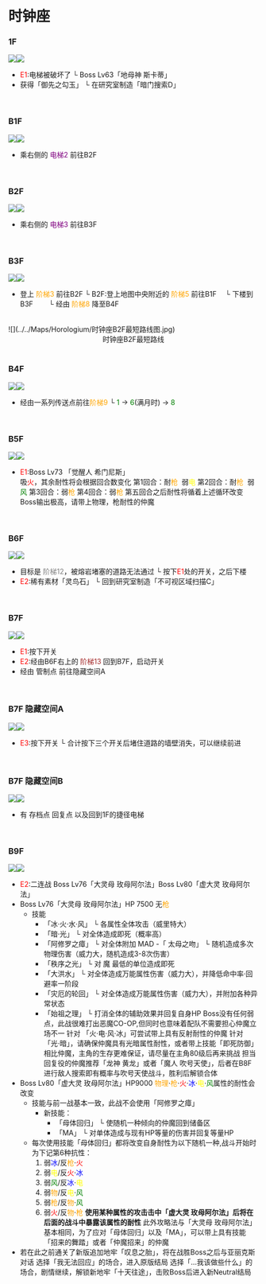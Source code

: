 # 时钟座<br>
### 1F<br>
![](../../Maps/地图图示.jpg)![](../../Maps/Horologium/时钟座1F.jpg)<br>
- <font color = "red">E1</font>:电梯被破坏了
  └ Boss Lv63「地母神 斯卡蒂」
- 获得「御先之勾玉」
  └ 在研究室制造「暗门搜索D」

<br>

### B1F<br>
![](../../Maps/地图图示.jpg)![](../../Maps/Horologium/时钟座B1F.jpg)<br>
- 乘右侧的 <font color = "purple">电梯2</font> 前往B2F

<br>

### B2F<br>
![](../../Maps/地图图示.jpg)![](../../Maps/Horologium/时钟座B2F.jpg)<br>
- 乘右侧的 <font color = "purple">电梯3</font> 前往B3F

<br>

### B3F<br>
![](../../Maps/地图图示.jpg)![](../../Maps/Horologium/时钟座B3F.jpg)<br>
- 登上 <font color = "orange">阶梯3</font> 前往B2F
  └ B2F:登上地图中央附近的 <font color = "orange">阶梯5</font> 前往B1F
  &emsp;└ 下楼到B3F
  &emsp;&emsp;└ 经由 <font color = "orange">阶梯8</font> 降至B4F
<br>
![](../../Maps/Horologium/时钟座B2F最短路线图.jpg)<center>时钟座B2F最短路线</center>

<br>

### B4F<br>
![](../../Maps/地图图示.jpg)![](../../Maps/Horologium/时钟座B4F.jpg)<br>
- 经由一系列传送点前往<font color = "orange">阶梯9</font>
  └ <font color = "green">1</font> -> <font color = "green">6</font>(满月时) -> <font color = "green">8</font>

<br>

### B5F <br>
![](../../Maps/地图图示.jpg)![](../../Maps/Horologium/时钟座B5F.jpg)<br>
- <font color = "red">E1</font>:Boss Lv73 「觉醒人 希门尼斯」   
  吸<font color = "red">火</font>，其余耐性将会根据回合数变化
  第1回合：耐<font color = "orange">枪</font>  弱<font color = "yellow">电</font>
  第2回合：耐<font color = "orange">枪</font>  弱<font color = "green">风</font>
  第3回合：弱<font color = "orange">枪</font>
  第4回合：弱<font color = "orange">枪</font>
  第五回合之后耐性将循着上述循环改变
  Boss输出极高，请带上物理，枪耐性的仲魔

<br>

### B6F <br>
![](../../Maps/地图图示.jpg)![](../../Maps/Horologium/时钟座B6F.jpg)<br>
- 目标是 <font color = "gray">阶梯12</font>，被熔岩堵塞的道路无法通过
  └ 按下<font color = "red">E1</font>处的开关，之后下楼
- <font color = "red">E2</font>:稀有素材「灵鸟石」
  └ 回到研究室制造「不可视区域扫描C」

<br>

### B7F<br>
![](../../Maps/地图图示.jpg)![](../../Maps/Horologium/时钟座B7F.jpg)<br>
- <font color = "red">E1</font>:按下开关
- <font color = "red">E2</font>:经由B6F右上的 <font color = "brown">阶梯13</font> 回到B7F，启动开关
- 经由 管制点 前往隐藏空间A

<br>

### B7F 隐藏空间A <br>
![](../../Maps/地图图示.jpg)![](../../Maps/Horologium/时钟座B7F隐藏空间A.jpg)<br>
- <font color = "red">E3</font>:按下开关
  └ 合计按下三个开关后堵住道路的墙壁消失，可以继续前进

<br>

### B7F 隐藏空间B<br>
![](../../Maps/地图图示.jpg)![](../../Maps/Horologium/时钟座B7F隐藏空间B.jpg)<br>
- 有 存档点 回复点 以及回到1F的捷径电梯

<br>

### B9F<br>
![](../../Maps/地图图示.jpg)![](../../Maps/Horologium/时钟座B9F.jpg)<br>
- <font color = "red">E2</font>:二连战 Boss Lv76「大灵母 玫母阿尔法」Boss Lv80「虚大灵 玫母阿尔法」
- Boss Lv76「大灵母 玫母阿尔法」HP 7500 无<font color = "orange">枪</font>
  - 技能
    - 「冰·火·水·风」
      └ 各属性全体攻击（威里特大）
    - 「暗·光」
      └ 对全体造成即死（概率高）
    - 「阿修罗之瘴」
      └ 对全体附加 MAD 
    -「 太母之吻」
      └ 随机造成多次物理伤害（威力大，随机造成3-8次伤害）
    - 「秩序之光」
      └ 对 魔 最低的单位造成即死
    - 「大洪水」
      └ 对全体造成万能属性伤害（威力大），并降低命中率·回避率一阶段
    - 「灾厄的轮回」
      └ 对全体造成万能属性伤害（威力大），并附加各种异常状态
    - 「始祖之理」
      └ 打消全体的辅助效果并回复自身HP
	Boss没有任何弱点，此战很难打出恶魔CO-OP,但同时也意味着配队不需要担心仲魔立场不一
	针对 「火·电·风·冰」可尝试带上具有反射耐性的仲魔
	针对 「光·暗」，请确保仲魔具有光暗属性耐性，或者带上技能「即死防御」
	相比仲魔，主角的生存更难保证，请尽量在主角80级后再来挑战
	担当回复役的仲魔推荐「龙神 黄龙」或者「魔人 吹号天使」，后者在B8F进行敌人搜索即有概率与吹号天使战斗，胜利后解锁合体
- Boss Lv80「虚大灵 玫母阿尔法」HP9000 <font color = "orange">物理</font>·<font color = "orange">枪</font>·<font color = "red">火</font>·<font color = "blue">冰</font>·<font color = "yellow">电</font>·<font color = "green">风</font>属性的耐性会改变  
	- 技能与前一战基本一致，此战不会使用「阿修罗之瘴」
		- 新技能：
			- 「母体回归」
			  └ 使随机一种倾向的仲魔回到储备区
			- 「MA」
			  └ 对单体造成与现有HP等量的伤害并回复等量HP
	- 每次使用技能「母体回归」都将改变自身耐性为以下随机一种,战斗开始时为下记第6种抗性：
		1. 弱<font color = "blue">冰</font>/反<font color = "orange">枪</font>·<font color = "red">火</font>
		2. 弱<font color = "yellow">电</font>/反<font color = "red">火</font>·<font color = "blue">冰</font>
		3. 弱<font color = "green">风</font>/反<font color = "blue">冰</font>·<font color = "yellow">电</font>
		4. 弱<font color = "orange">物</font>/反<font color = "yellow">电</font>·<font color = "green">风</font>
		5. 弱<font color = "orange">枪</font>/反<font color = "orange">物</font>·<font color = "green">风</font>
		6. 弱<font color = "red">火</font>/反<font color = "orange">物</font>·<font color = "orange">枪</font>
		**使用某种属性的攻击击中「虚大灵 玫母阿尔法」后将在后面的战斗中暴露该属性的耐性**
	此外攻略法与「大灵母 玫母阿尔法」基本相同，为了应对「母体回归」以及「MA」，可以带上具有技能「招来的舞踏」或者「仲魔招来」的仲魔
- 若在此之前通关了新版追加地牢「叹息之胎」，将在战胜Boss之后与亚丽克斯对话
	选择「我无法回应」的场合，进入原版结局
	选择「...我该做些什么」的场合，剧情继续，解锁新地牢「十天往途」，击败Boss后进入新Neutral结局